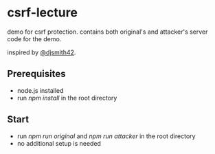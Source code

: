 # csrf-lecture

demo for csrf protection.
contains both original's and attacker's server code for the demo.

inspired by [@djsmith42](https://github.com/djsmith42/angular-connect-2016-csrf-talk).

## Prerequisites

- node.js installed
- run _npm install_ in the root directory

## Start

- run _npm run original_ and _npm run attacker_ in the root directory
- no additional setup is needed

